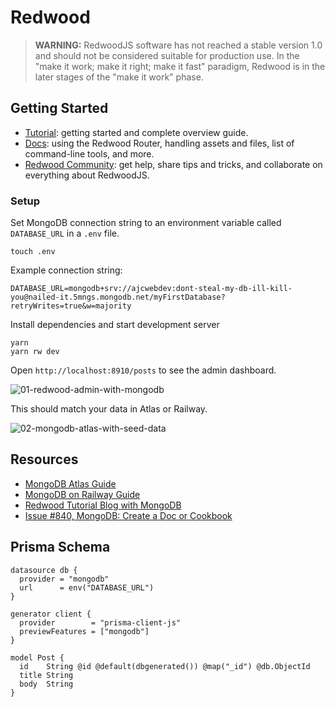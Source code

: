 # Redwood

> **WARNING:** RedwoodJS software has not reached a stable version 1.0 and should not be considered suitable for production use. In the "make it work; make it right; make it fast" paradigm, Redwood is in the later stages of the "make it work" phase.

## Getting Started
- [Tutorial](https://redwoodjs.com/tutorial/welcome-to-redwood): getting started and complete overview guide.
- [Docs](https://redwoodjs.com/docs/introduction): using the Redwood Router, handling assets and files, list of command-line tools, and more.
- [Redwood Community](https://community.redwoodjs.com): get help, share tips and tricks, and collaborate on everything about RedwoodJS.

### Setup

Set MongoDB connection string to an environment variable called `DATABASE_URL` in a `.env` file.

```terminal
touch .env
```

Example connection string:

```
DATABASE_URL=mongodb+srv://ajcwebdev:dont-steal-my-db-ill-kill-you@nailed-it.5mngs.mongodb.net/myFirstDatabase?retryWrites=true&w=majority
```

Install dependencies and start development server

```terminal
yarn
yarn rw dev
```

Open `http://localhost:8910/posts` to see the admin dashboard.

![01-redwood-admin-with-mongodb](https://dev-to-uploads.s3.amazonaws.com/uploads/articles/yxfxm54a7n17dezag4pw.png)

This should match your data in Atlas or Railway.

![02-mongodb-atlas-with-seed-data](https://dev-to-uploads.s3.amazonaws.com/uploads/articles/gf772mp6umqgrb71f5r2.png)

## Resources

* [MongoDB Atlas Guide](https://dev.to/ajcwebdev/can-i-use-mongodb-with-prisma-yet-50go)
* [MongoDB on Railway Guide](https://dev.to/ajcwebdev/query-a-mongodb-database-with-prisma-and-railway-ig8)
* [Redwood Tutorial Blog with MongoDB](https://github.com/thedavidprice/redwood-tutorial-mongo)
* [Issue #840, MongoDB: Create a Doc or Cookbook](https://github.com/redwoodjs/redwoodjs.com/issues/840)

## Prisma Schema

```prisma
datasource db {
  provider = "mongodb"
  url      = env("DATABASE_URL")
}

generator client {
  provider        = "prisma-client-js"
  previewFeatures = ["mongodb"]
}

model Post {
  id    String @id @default(dbgenerated()) @map("_id") @db.ObjectId
  title String
  body  String
}
```
